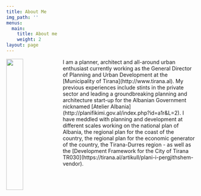 ```yaml
---
title: About Me
img_path: ''
menus:
  main:
    title: About me
    weight: 2
layout: page
---
```

<p><img src="https://joni.baboci.net/images/Joni%20Baboci%20Small%20Official.JPG" width="30%" style="float: left;"></p>
I am a planner, architect and all-around urban enthusiast currently working as the General Director of Planning and Urban Development at the [Municipality of Tirana](http://www.tirana.al). My previous experiences include stints in the private sector and leading a groundbreaking planning and architecture start-up for the Albanian Government nicknamed [Atelier Albania](http://planifikimi.gov.al/index.php?id=a1r&L=2). I have meddled with planning and development at different scales working on the national plan of Albania, the regional plan for the coast of the country, the regional plan for the economic generator of the country, the Tirana-Durres region - as well as the [Development Framework for the City of Tirana TR030](https://tirana.al/artikull/plani-i-pergjithshem-vendor).
